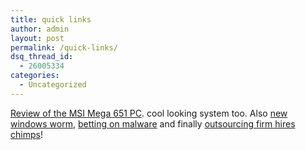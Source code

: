 ```yaml
---
title: quick links
author: admin
layout: post
permalink: /quick-links/
dsq_thread_id:
  - 26005334
categories:
  - Uncategorized
---
```

[Review of the MSI Mega 651 PC][1]. cool looking system too. Also [new windows worm][2], [betting on malware][3] and finally [outsourcing firm hires chimps][4]!

 [1]: http://www.viperlair.com/reviews/cpu_mobo/msi/intel/mega651/mega651.shtml
 [2]: http://www.theregister.co.uk/content/56/32152.html
 [3]: http://www.theregister.co.uk/content/56/32146.html
 [4]: http://www.theregister.co.uk/content/28/32143.html